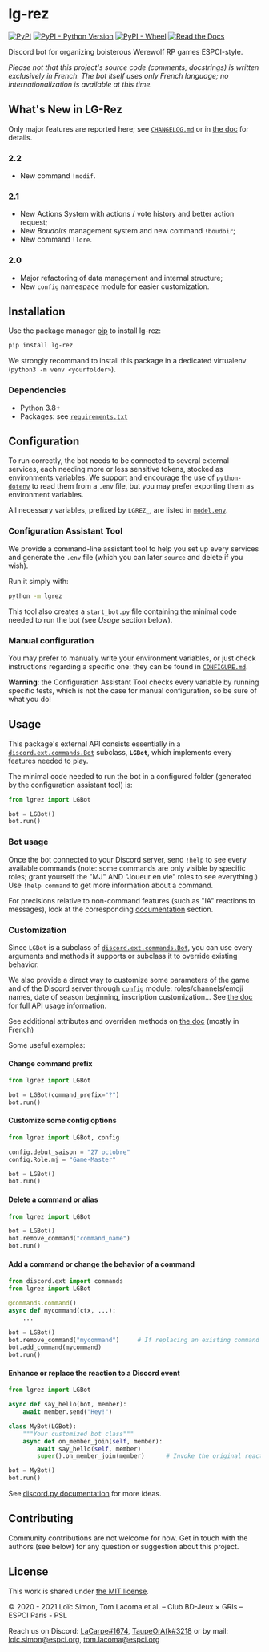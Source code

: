 # lg-rez

[![PyPI](https://img.shields.io/pypi/v/lg-rez)](https://pypi.org/project/lg-rez)
[![PyPI - Python Version](https://img.shields.io/pypi/pyversions/lg-rez)](https://pypi.org/project/lg-rez)
[![PyPI - Wheel](https://img.shields.io/pypi/wheel/lg-rez)](https://pypi.org/project/lg-rez)
[![Read the Docs](https://img.shields.io/readthedocs/lg-rez)](https://lg-rez.readthedocs.io)
<!-- [![Travis CI](https://img.shields.io/travis/loic-simon/lg-rez)](https://travis-ci.org/github/loic-simon/lg-rez)
[![codecov](https://codecov.io/gh/loic-simon/lg-rez/branch/master/graph/badge.svg?token=N8DTGYKG0U)](https://codecov.io/gh/loic-simon/lg-rez) -->

Discord bot for organizing boisterous Werewolf RP games ESPCI-style.

*Please not that this project's source code (comments, docstrings) is written
exclusively in French. The bot itself uses only French language; no
internationalization is available at this time.*


## What's New in LG-Rez

Only major features are reported here; see [`CHANGELOG.md`](CHANGELOG.md)
or in [the doc](https://lg-rez.readthedocs.io/fr/2.3.2/changelog.html) for
details.

### 2.2

* New command ``!modif``.

### 2.1

* New Actions System with actions / vote history and better action request;
* New *Boudoirs* management system and new command ``!boudoir``;
* New command ``!lore``.

### 2.0

* Major refactoring of data management and internal structure;
* New ``config`` namespace module for easier customization.


## Installation

Use the package manager [pip](https://pypi.org/project/pip) to install lg-rez:
```bash
pip install lg-rez
```

We strongly recommand to install this package in a dedicated virtualenv
(`python3 -m venv <yourfolder>`).


### Dependencies

* Python 3.8+
* Packages: see [`requirements.txt`](requirements.txt)



## Configuration

To run correctly, the bot needs to be connected to several external services,
each needing more or less sensitive tokens, stocked as environments variables.
We support and encourage the use of
[`python-dotenv`](https://pypi.org/project/python-dotenv/) to read them from
a `.env` file, but you may prefer exporting them as environment variables.

All necessary variables, prefixed by `LGREZ_`, are listed in
[`model.env`](model.env).


### Configuration Assistant Tool

We provide a command-line assistant tool to help you set up every services and
generate the `.env` file (which you can later `source` and delete if you wish).

Run it simply with:
```bash
python -m lgrez
```

This tool also creates a `start_bot.py` file containing the minimal code
needed to run the bot (see *Usage* section below).


### Manual configuration

You may prefer to manually write your environment variables, or just check
instructions regarding a specific one: they can be found in
[`CONFIGURE.md`](CONFIGURE.md).

**Warning**: the Configuration Assistant Tool checks every variable by
running specific tests, which is not the case for manual configuration,
so be sure of what you do!



## Usage

This package's external API consists essentially in a
[`discord.ext.commands.Bot`](https://discordpy.readthedocs.io/en/latest/ext/commands/api.html#bot)
subclass, **`LGBot`**, which implements every features needed to play.

The minimal code needed to run the bot in a configured folder (generated by the
configuration assistant tool) is:
```py
from lgrez import LGBot

bot = LGBot()
bot.run()
```

### Bot usage

Once the bot connected to your Discord server, send `!help` to see every
available commands (note: some commands are only visible by specific roles;
grant yourself the "MJ" AND "Joueur en vie" roles to see everything.) \
Use `!help command` to get more information about a command.

For precisions relative to non-command features (such as "IA" reactions to
messages), look at the corresponding
[documentation](https://lg-rez.readthedocs.io/) section.


### Customization

Since `LGBot` is a subclass of
[`discord.ext.commands.Bot`](https://discordpy.readthedocs.io/en/latest/ext/commands/api.html#bot),
you can use every arguments and methods it supports or subclass it to override
existing behavior.

We also provide a direct way to customize some parameters of the game and
of the Discord server through [`config`](lgrez/config.py) module:
roles/channels/emoji names, date of season beginning, inscription
customization... See
[the doc](https://lg-rez.readthedocs.io/fr/2.3.2/config.html)
for full API usage information.

See additional attributes and overriden methods on
[the doc](https://lg-rez.readthedocs.io/) (mostly in French)

Some useful examples:

#### Change command prefix
```py
from lgrez import LGBot

bot = LGBot(command_prefix="?")
bot.run()
```

#### Customize some config options
```py
from lgrez import LGBot, config

config.debut_saison = "27 octobre"
config.Role.mj = "Game-Master"

bot = LGBot()
bot.run()
```


#### Delete a command or alias
```py
from lgrez import LGBot

bot = LGBot()
bot.remove_command("command_name")
bot.run()
```

#### Add a command or change the behavior of a command
```py
from discord.ext import commands
from lgrez import LGBot

@commands.command()
async def mycommand(ctx, ...):
    ...

bot = LGBot()
bot.remove_command("mycommand")     # If replacing an existing command
bot.add_command(mycommand)
bot.run()
```

#### Enhance or replace the reaction to a Discord event
```py
from lgrez import LGBot

async def say_hello(bot, member):
    await member.send("Hey!")

class MyBot(LGBot):
    """Your customized bot class"""
    async def on_member_join(self, member):
        await say_hello(self, member)
        super().on_member_join(member)      # Invoke the original reaction

bot = MyBot()
bot.run()
```

See [discord.py documentation](https://discordpy.readthedocs.io) for more
ideas.



## Contributing

Community contributions are not welcome for now. Get in touch with the authors
(see below) for any question or suggestion about this project.



## License
This work is shared under [the MIT license](LICENSE).

© 2020 - 2021 Loïc Simon, Tom Lacoma et al. – Club BD-Jeux × GRIs –
ESPCI Paris - PSL

Reach us on Discord:
[LaCarpe#1674](https://discordapp.com/users/264482202966818825),
[TaupeOrAfk#3218](https://discordapp.com/users/176763552202358785) or by mail: [loic.simon@espci.org](mailto:loic.simon@espci.org),
[tom.lacoma@espci.org](mailto:tom.lacoma@espci.org)
